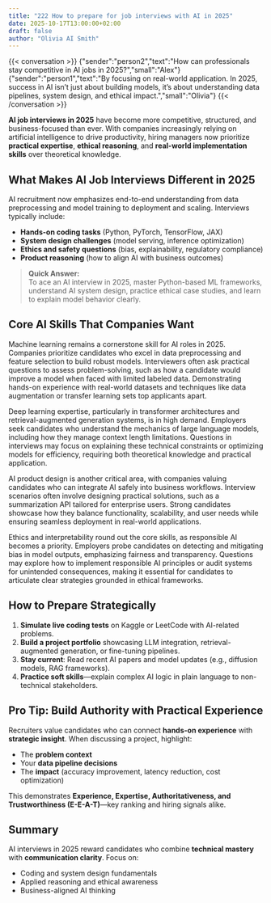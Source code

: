 ```yaml
---
title: "222 How to prepare for job interviews with AI in 2025"
date: 2025-10-17T13:00:00+02:00
draft: false
author: "Olivia AI Smith"
---
```

{{< conversation >}}
{"sender":"person2","text":"How can professionals stay competitive in AI jobs in 2025?","small":"Alex"}
{"sender":"person1","text":"By focusing on real-world application. In 2025, success in AI isn’t just about building models, it’s about understanding data pipelines, system design, and ethical impact.","small":"Olivia"}
{{< /conversation >}}

**AI job interviews in 2025** have become more competitive, structured, and business-focused than ever. With companies increasingly relying on artificial intelligence to drive productivity, hiring managers now prioritize **practical expertise**, **ethical reasoning**, and **real-world implementation skills** over theoretical knowledge.

## What Makes AI Job Interviews Different in 2025

AI recruitment now emphasizes end-to-end understanding from data preprocessing and model training to deployment and scaling. Interviews typically include:
- **Hands-on coding tasks** (Python, PyTorch, TensorFlow, JAX)
- **System design challenges** (model serving, inference optimization)
- **Ethics and safety questions** (bias, explainability, regulatory compliance)
- **Product reasoning** (how to align AI with business outcomes)

> **Quick Answer:**  
> To ace an AI interview in 2025, master Python-based ML frameworks, understand AI system design, practice ethical case studies, and learn to explain model behavior clearly.

## Core AI Skills That Companies Want

Machine learning remains a cornerstone skill for AI roles in 2025. Companies prioritize candidates who excel in data preprocessing and feature selection to build robust models. Interviewers often ask practical questions to assess problem-solving, such as how a candidate would improve a model when faced with limited labeled data. Demonstrating hands-on experience with real-world datasets and techniques like data augmentation or transfer learning sets top applicants apart.

Deep learning expertise, particularly in transformer architectures and retrieval-augmented generation systems, is in high demand. Employers seek candidates who understand the mechanics of large language models, including how they manage context length limitations. Questions in interviews may focus on explaining these technical constraints or optimizing models for efficiency, requiring both theoretical knowledge and practical application.

AI product design is another critical area, with companies valuing candidates who can integrate AI safely into business workflows. Interview scenarios often involve designing practical solutions, such as a summarization API tailored for enterprise users. Strong candidates showcase how they balance functionality, scalability, and user needs while ensuring seamless deployment in real-world applications.

Ethics and interpretability round out the core skills, as responsible AI becomes a priority. Employers probe candidates on detecting and mitigating bias in model outputs, emphasizing fairness and transparency. Questions may explore how to implement responsible AI principles or audit systems for unintended consequences, making it essential for candidates to articulate clear strategies grounded in ethical frameworks.


## How to Prepare Strategically
1. **Simulate live coding tests** on Kaggle or LeetCode with AI-related problems.  
2. **Build a project portfolio** showcasing LLM integration, retrieval-augmented generation, or fine-tuning pipelines.  
3. **Stay current**: Read recent AI papers and model updates (e.g., diffusion models, RAG frameworks).  
4. **Practice soft skills**—explain complex AI logic in plain language to non-technical stakeholders.  

## Pro Tip: Build Authority with Practical Experience
Recruiters value candidates who can connect **hands-on experience** with **strategic insight**. When discussing a project, highlight:
- The **problem context**
- Your **data pipeline decisions**
- The **impact** (accuracy improvement, latency reduction, cost optimization)

This demonstrates **Experience, Expertise, Authoritativeness, and Trustworthiness (E-E-A-T)**—key ranking and hiring signals alike.

## Summary
AI interviews in 2025 reward candidates who combine **technical mastery** with **communication clarity**. Focus on:
- Coding and system design fundamentals  
- Applied reasoning and ethical awareness  
- Business-aligned AI thinking  

